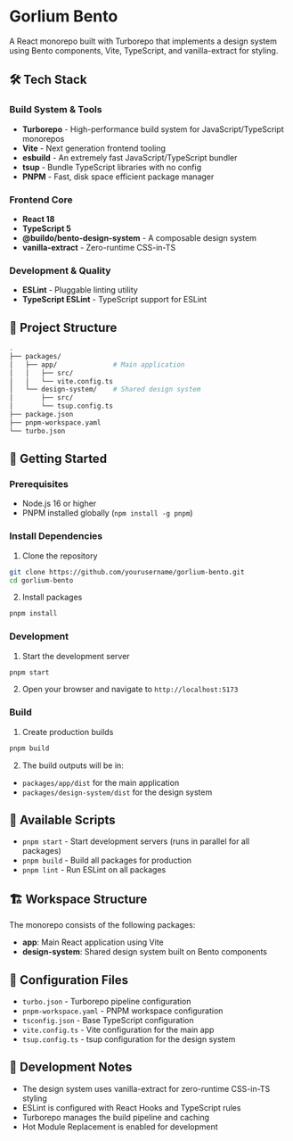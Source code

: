 # Gorlium Bento

A React monorepo built with Turborepo that implements a design system using Bento components, Vite, TypeScript, and vanilla-extract for styling.

## 🛠️ Tech Stack

### Build System & Tools

- **Turborepo** - High-performance build system for JavaScript/TypeScript monorepos
- **Vite** - Next generation frontend tooling
- **esbuild** - An extremely fast JavaScript/TypeScript bundler
- **tsup** - Bundle TypeScript libraries with no config
- **PNPM** - Fast, disk space efficient package manager

### Frontend Core

- **React 18**
- **TypeScript 5**
- **@buildo/bento-design-system** - A composable design system
- **vanilla-extract** - Zero-runtime CSS-in-TS

### Development & Quality

- **ESLint** - Pluggable linting utility
- **TypeScript ESLint** - TypeScript support for ESLint

## 📁 Project Structure

```bash
.
├── packages/
│   ├── app/              # Main application
│   │   ├── src/
│   │   └── vite.config.ts
│   └── design-system/    # Shared design system
│       ├── src/
│       └── tsup.config.ts
├── package.json
├── pnpm-workspace.yaml
└── turbo.json
```

## 🚀 Getting Started

### Prerequisites

- Node.js 16 or higher
- PNPM installed globally (`npm install -g pnpm`)

### Install Dependencies

1. Clone the repository

```bash
git clone https://github.com/yourusername/gorlium-bento.git
cd gorlium-bento
```

2. Install packages

```bash
pnpm install
```

### Development

1. Start the development server

```bash
pnpm start
```

2. Open your browser and navigate to `http://localhost:5173`

### Build

1. Create production builds

```bash
pnpm build
```

2. The build outputs will be in:

- `packages/app/dist` for the main application
- `packages/design-system/dist` for the design system

## 📜 Available Scripts

- `pnpm start` - Start development servers (runs in parallel for all packages)
- `pnpm build` - Build all packages for production
- `pnpm lint` - Run ESLint on all packages

## 🏗️ Workspace Structure

The monorepo consists of the following packages:

- **app**: Main React application using Vite
- **design-system**: Shared design system built on Bento components

## 🔧 Configuration Files

- `turbo.json` - Turborepo pipeline configuration
- `pnpm-workspace.yaml` - PNPM workspace configuration
- `tsconfig.json` - Base TypeScript configuration
- `vite.config.ts` - Vite configuration for the main app
- `tsup.config.ts` - tsup configuration for the design system

## 📝 Development Notes

- The design system uses vanilla-extract for zero-runtime CSS-in-TS styling
- ESLint is configured with React Hooks and TypeScript rules
- Turborepo manages the build pipeline and caching
- Hot Module Replacement is enabled for development
